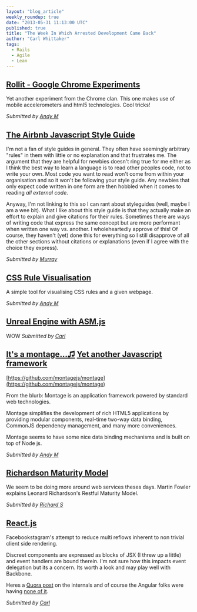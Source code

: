 ```yaml
---
layout: "blog_article"
weekly_roundup: true
date: "2013-05-31 11:13:00 UTC"
published: true
title: "The Week In Which Arrested Development Came Back"
author: "Carl Whittaker"
tags:
  - Rails
  - Agile
  - Lean
---
```


## [Rollit - Google Chrome Experiments](http://chrome.com/campaigns/rollit)
Yet another experiment from the Chrome clan. This one makes use of mobile accelerometers and html5 technologies. Cool tricks!

<em>Submitted by [Andy M](http://www.unboxedconsulting.com/people/andrew-mitchell)</em>

## [The Airbnb Javascript Style Guide](https://github.com/airbnb/javascript)

I'm not a fan of style guides in general.  They often have seemingly arbitrary "rules" in them with little or no explanation and that frustrates me.  The argument that they are helpful for newbies doesn't ring true for me either as I think the best way to learn a language is to read other peoples code, not to write your own.  Most code you want to read won't come from within your organisation and so it won't be following your style guide.  Any newbies that only expect code written in one form are then hobbled when it comes to reading *all external code*.

Anyway, I'm not linking to this so I can rant about styleguides (well, maybe I am a wee bit).  What I like about this style guide is that they actually make an effort to explain and give citations for their rules.  Sometimes there are ways of writing code that express the same concept but are more performant when written one way vs. another.  I wholeheartedly approve of this!  Of course, they haven't (yet) done this for everything so I still disapprove of all the other sections without citations or explanations (even if I agree with the choice they express).

<em>Submitted by [Murray](/people/murray-steele)</em>

## [CSS Rule Visualisation](http://css.benjaminbenben.com/)
A simple tool for visualising CSS rules and a given webpage.

<em>Submitted by [Andy M](http://www.unboxedconsulting.com/people/andrew-mitchell)</em>

## [Unreal Engine with ASM.js](http://www.flickr.com/photos/lyle/8894605855/)
WOW
<em>Submitted by [Carl](/people/carl-whittaker)</em>

## [It's a montage…♫](http://www.youtube.com/watch?v=JU9Uwhjlog8) [Yet another Javascript framework](http://montagejs.org/)
[https://github.com/montagejs/montage](https://github.com/montagejs/montage)

From the blurb: Montage is an application framework powered by standard web technologies.

Montage simplifies the development of rich HTML5 applications by providing modular components, real-time two-way data binding, CommonJS dependency management, and many more conveniences.

Montage seems to have some nice data binding mechanisms and is built on top of Node js.

<em>Submitted by [Andy M](http://www.unboxedconsulting.com/people/andrew-mitchell)</em>

## [Richardson Maturity Model](http://martinfowler.com/articles/richardsonMaturityModel.html)
We seem to be doing more around web services theses days.  Martin Fowler explains Leonard Richardson's Restful Maturity Model.

<em>Submitted by [Richard S](/people/richard-stobart)</em>

## [React.js](http://facebook.github.io/react/)
Facebookstagram's attempt to reduce multi reflows inherent to non trivial client side rendering.

Discreet components are expressed as blocks of JSX (I threw up a little) and event handlers are bound therein. I'm not sure how this impacts event delegation but its a concern. Its worth a look and may play well with Backbone.

Heres a [Quora post](http://www.quora.com/Pete-Hunt/Posts/React-Under-the-Hood) on the internals and of course the Angular folks were having [none of it](https://medium.com/make-your-own-apps/e71bcedc36b).

<em>Submitted by [Carl](/people/carl-whittaker)</em>
